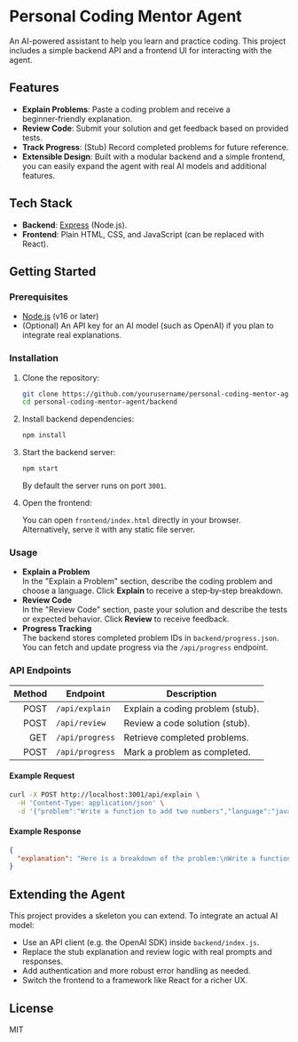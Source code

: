 # Personal Coding Mentor Agent

An AI-powered assistant to help you learn and practice coding. This project includes a simple backend API and a frontend UI for interacting with the agent.

## Features

- **Explain Problems**: Paste a coding problem and receive a beginner‑friendly explanation.  
- **Review Code**: Submit your solution and get feedback based on provided tests.  
- **Track Progress**: (Stub) Record completed problems for future reference.  
- **Extensible Design**: Built with a modular backend and a simple frontend, you can easily expand the agent with real AI models and additional features.

## Tech Stack

- **Backend**: [Express](https://expressjs.com/) (Node.js).  
- **Frontend**: Plain HTML, CSS, and JavaScript (can be replaced with React).

## Getting Started

### Prerequisites

- [Node.js](https://nodejs.org/en) (v16 or later)
- (Optional) An API key for an AI model (such as OpenAI) if you plan to integrate real explanations.

### Installation

1. Clone the repository:

   ```bash
   git clone https://github.com/yourusername/personal-coding-mentor-agent.git
   cd personal-coding-mentor-agent/backend
   ```

2. Install backend dependencies:

   ```bash
   npm install
   ```

3. Start the backend server:

   ```bash
   npm start
   ```

   By default the server runs on port `3001`.

4. Open the frontend:

   You can open `frontend/index.html` directly in your browser. Alternatively, serve it with any static file server.

### Usage


- **Explain a Problem**  
  In the "Explain a Problem" section, describe the coding problem and choose a language. Click **Explain** to receive a step‑by‑step breakdown.  
- **Review Code**  
  In the "Review Code" section, paste your solution and describe the tests or expected behavior. Click **Review** to receive feedback.  
- **Progress Tracking**  
  The backend stores completed problem IDs in `backend/progress.json`. You can fetch and update progress via the `/api/progress` endpoint.

### API Endpoints

| Method | Endpoint        | Description                             |
|-------:|-----------------|-----------------------------------------|
| POST   | `/api/explain`  | Explain a coding problem (stub).         |
| POST   | `/api/review`   | Review a code solution (stub).           |
| GET    | `/api/progress` | Retrieve completed problems.             |
| POST   | `/api/progress` | Mark a problem as completed.             |

#### Example Request

```sh
curl -X POST http://localhost:3001/api/explain \
  -H 'Content-Type: application/json' \
  -d '{"problem":"Write a function to add two numbers","language":"javascript"}'
```

#### Example Response

```json
{
  "explanation": "Here is a breakdown of the problem:\nWrite a function to add two numbers\n\nThis is a stub explanation."
}
```


## Extending the Agent

This project provides a skeleton you can extend. To integrate an actual AI model:

- Use an API client (e.g. the OpenAI SDK) inside `backend/index.js`.
- Replace the stub explanation and review logic with real prompts and responses.
- Add authentication and more robust error handling as needed.
- Switch the frontend to a framework like React for a richer UX.

## License

MIT
